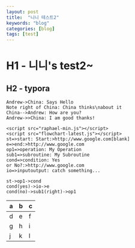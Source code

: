 ```yaml
---
layout: post
title:  "니니 테스트2"
keywords: "blog"
categories: [blog]
tags: [test]
---
```


# H1 - 니니's test2~
## H2 - typora

<script src="webfont.js"></script>
<script src="snap.svg-min.js"></script>
<script src="underscore-min.js"></script>
<script src="sequence-diagram-min.js"></script>
<div id="diagram"></div>
<script>
  var diagram = Diagram.parse("A->B: Message");
  diagram.drawSVG("diagram", {theme: 'hand'});
</script>

```sequence
Andrew->China: Says Hello
Note right of China: China thinks\nabout it
China-->Andrew: How are you?
Andrew->>China: I am good thanks!
```


<script src="raphael-min.js"></script>
<script src="flowchart-latest.js"></script>
```flow
<script src="raphael-min.js"></script>
<script src="flowchart-latest.js"></script>
st=>start: Start:>http://www.google.com[blank]
e=>end:>http://www.google.com
op1=>operation: My Operation
sub1=>subroutine: My Subroutine
cond=>condition: Yes
or No?:>http://www.google.com
io=>inputoutput: catch something...

st->op1->cond
cond(yes)->io->e
cond(no)->sub1(right)->op1
```

| a    | b    | c    |
| ---- | ---- | ---- |
| d    | e    | f    |
| g    | h    | i    |
| j    | k    | l    |
